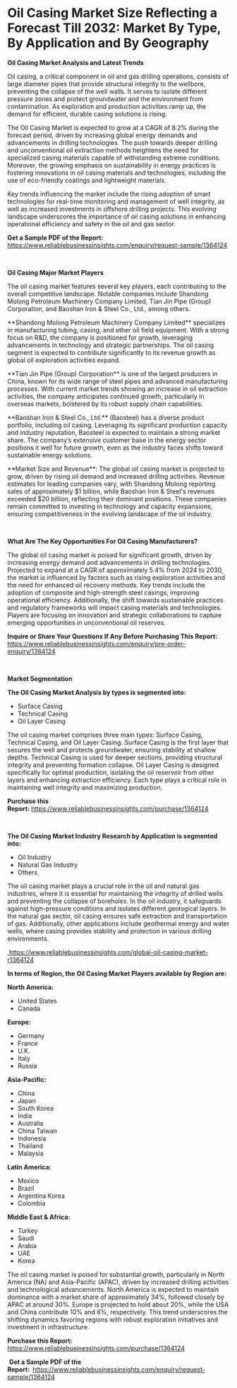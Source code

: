<p><h1>Oil Casing Market Size Reflecting a Forecast Till 2032: Market By Type, By Application and By Geography</h1></p><p><strong>Oil Casing Market Analysis and Latest Trends</strong></p>
<p><p>Oil casing, a critical component in oil and gas drilling operations, consists of large diameter pipes that provide structural integrity to the wellbore, preventing the collapse of the well walls. It serves to isolate different pressure zones and protect groundwater and the environment from contamination. As exploration and production activities ramp up, the demand for efficient, durable casing solutions is rising.</p><p>The Oil Casing Market is expected to grow at a CAGR of 8.2% during the forecast period, driven by increasing global energy demands and advancements in drilling technologies. The push towards deeper drilling and unconventional oil extraction methods heightens the need for specialized casing materials capable of withstanding extreme conditions. Moreover, the growing emphasis on sustainability in energy practices is fostering innovations in oil casing materials and technologies, including the use of eco-friendly coatings and lightweight materials.</p><p>Key trends influencing the market include the rising adoption of smart technologies for real-time monitoring and management of well integrity, as well as increased investments in offshore drilling projects. This evolving landscape underscores the importance of oil casing solutions in enhancing operational efficiency and safety in the oil and gas sector.</p></p>
<p><strong>Get a Sample PDF of the Report:&nbsp;</strong> <a href="https://www.reliablebusinessinsights.com/enquiry/request-sample/1364124?utm_campaign=3248&utm_medium=2&utm_source=Github&utm_content=ia&utm_term=16042025&utm_id=oil-casing">https://www.reliablebusinessinsights.com/enquiry/request-sample/1364124</a></p>
<p>&nbsp;</p>
<p><strong>Oil Casing Major Market Players</strong></p>
<p><p>The oil casing market features several key players, each contributing to the overall competitive landscape. Notable companies include Shandong Molong Petroleum Machinery Company Limited, Tian Jin Pipe (Group) Corporation, and Baoshan Iron & Steel Co., Ltd., among others.</p><p>**Shandong Molong Petroleum Machinery Company Limited** specializes in manufacturing tubing, casing, and other oil field equipment. With a strong focus on R&D, the company is positioned for growth, leveraging advancements in technology and strategic partnerships. The oil casing segment is expected to contribute significantly to its revenue growth as global oil exploration activities expand.</p><p>**Tian Jin Pipe (Group) Corporation** is one of the largest producers in China, known for its wide range of steel pipes and advanced manufacturing processes. With current market trends showing an increase in oil extraction activities, the company anticipates continued growth, particularly in overseas markets, bolstered by its robust supply chain capabilities.</p><p>**Baoshan Iron & Steel Co., Ltd.** (Baosteel) has a diverse product portfolio, including oil casing. Leveraging its significant production capacity and industry reputation, Baosteel is expected to maintain a strong market share. The company’s extensive customer base in the energy sector positions it well for future growth, even as the industry faces shifts toward sustainable energy solutions.</p><p>**Market Size and Revenue**: The global oil casing market is projected to grow, driven by rising oil demand and increased drilling activities. Revenue estimates for leading companies vary, with Shandong Molong reporting sales of approximately $1 billion, while Baoshan Iron & Steel's revenues exceeded $20 billion, reflecting their dominant positions. These companies remain committed to investing in technology and capacity expansions, ensuring competitiveness in the evolving landscape of the oil industry.</p></p>
<p>&nbsp;</p>
<p><strong>What Are The Key Opportunities For Oil Casing Manufacturers?</strong></p>
<p><p>The global oil casing market is poised for significant growth, driven by increasing energy demand and advancements in drilling technologies. Projected to expand at a CAGR of approximately 5.4% from 2024 to 2030, the market is influenced by factors such as rising exploration activities and the need for enhanced oil recovery methods. Key trends include the adoption of composite and high-strength steel casings, improving operational efficiency. Additionally, the shift towards sustainable practices and regulatory frameworks will impact casing materials and technologies. Players are focusing on innovation and strategic collaborations to capture emerging opportunities in unconventional oil reserves.</p></p>
<p><strong>Inquire or Share Your Questions If Any Before Purchasing This Report:</strong> <a href="https://www.reliablebusinessinsights.com/enquiry/pre-order-enquiry/1364124?utm_campaign=3248&utm_medium=2&utm_source=Github&utm_content=ia&utm_term=16042025&utm_id=oil-casing">https://www.reliablebusinessinsights.com/enquiry/pre-order-enquiry/1364124</a></p>
<p>&nbsp;</p>
<p><strong>Market Segmentation</strong></p>
<p><strong>The Oil Casing Market Analysis by types is segmented into:</strong></p>
<p><ul><li>Surface Casing</li><li>Technical Casing</li><li>Oil Layer Casing</li></ul></p>
<p><p>The oil casing market comprises three main types: Surface Casing, Technical Casing, and Oil Layer Casing. Surface Casing is the first layer that secures the well and protects groundwater, ensuring stability at shallow depths. Technical Casing is used for deeper sections, providing structural integrity and preventing formation collapse. Oil Layer Casing is designed specifically for optimal production, isolating the oil reservoir from other layers and enhancing extraction efficiency. Each type plays a critical role in maintaining well integrity and maximizing production.</p></p>
<p><strong>Purchase this Report:&nbsp;</strong><a href="https://www.reliablebusinessinsights.com/purchase/1364124?utm_campaign=3248&utm_medium=2&utm_source=Github&utm_content=ia&utm_term=16042025&utm_id=oil-casing">https://www.reliablebusinessinsights.com/purchase/1364124</a></p>
<p>&nbsp;</p>
<p><strong>The Oil Casing Market Industry Research by Application is segmented into:</strong></p>
<p><ul><li>Oil Industry</li><li>Natural Gas Industry</li><li>Others</li></ul></p>
<p><p>The oil casing market plays a crucial role in the oil and natural gas industries, where it is essential for maintaining the integrity of drilled wells and preventing the collapse of boreholes. In the oil industry, it safeguards against high-pressure conditions and isolates different geological layers. In the natural gas sector, oil casing ensures safe extraction and transportation of gas. Additionally, other applications include geothermal energy and water wells, where casing provides stability and protection in various drilling environments.</p></p>
<p><a href="https://www.reliablebusinessinsights.com/global-oil-casing-market-r1364124?utm_campaign=3248&utm_medium=2&utm_source=Github&utm_content=ia&utm_term=16042025&utm_id=oil-casing">&nbsp;https://www.reliablebusinessinsights.com/global-oil-casing-market-r1364124</a></p>
<p><strong>In terms of Region, the Oil Casing Market Players available by Region are:</strong></p>
<p>
    <p> <strong> North America: </strong>
        <ul>
            <li>United States</li>
            <li>Canada</li>
        </ul>
        </p> 
    <p> <strong> Europe: </strong>
        <ul>
            <li>Germany</li>
            <li>France</li>
            <li>U.K.</li>
            <li>Italy</li>
            <li>Russia</li>
        </ul>
        </p> 
    <p> <strong> Asia-Pacific: </strong>
        <ul>
            <li>China</li>
            <li>Japan</li>
            <li>South Korea</li>
            <li>India</li>
            <li>Australia</li>
            <li>China Taiwan</li>
            <li>Indonesia</li>
            <li>Thailand</li>
            <li>Malaysia</li>
        </ul>
        </p> 
    <p> <strong> Latin America: </strong>
        <ul>
            <li>Mexico</li>
            <li>Brazil</li>
            <li>Argentina Korea</li>
            <li>Colombia</li>
        </ul>
        </p> 
    <p> <strong> Middle East & Africa: </strong>
        <ul>
            <li>Turkey</li>
            <li>Saudi</li>
            <li>Arabia</li>
            <li>UAE</li>
            <li>Korea</li>
        </ul>
    </p>
    </p>
<p><p>The oil casing market is poised for substantial growth, particularly in North America (NA) and Asia-Pacific (APAC), driven by increased drilling activities and technological advancements. North America is expected to maintain dominance with a market share of approximately 34%, followed closely by APAC at around 30%. Europe is projected to hold about 20%, while the USA and China contribute 10% and 6%, respectively. This trend underscores the shifting dynamics favoring regions with robust exploration initiatives and investment in infrastructure.</p></p>
<p><strong>Purchase this Report: </strong><a href="https://www.reliablebusinessinsights.com/purchase/1364124?utm_campaign=3248&utm_medium=2&utm_source=Github&utm_content=ia&utm_term=16042025&utm_id=oil-casing">https://www.reliablebusinessinsights.com/purchase/1364124</a></p>
<p>&nbsp;<strong>Get a Sample PDF of the Report:&nbsp;&nbsp;</strong><a href="https://www.reliablebusinessinsights.com/enquiry/request-sample/1364124?utm_campaign=3248&utm_medium=2&utm_source=Github&utm_content=ia&utm_term=16042025&utm_id=oil-casing">https://www.reliablebusinessinsights.com/enquiry/request-sample/1364124</a></p>
<p><strong></strong></p>
<p><p></p><p></p><p></p></p>